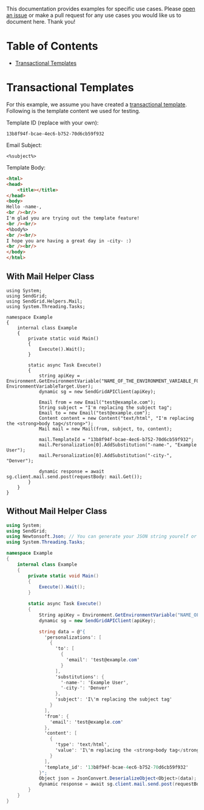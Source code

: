 This documentation provides examples for specific use cases. Please [open an issue](https://github.com/sendgrid/sendgrid-sharp/issues) or make a pull request for any use cases you would like us to document here. Thank you!

# Table of Contents

* [Transactional Templates](#transactional_templates)

<a name="transactional_templates"></a>
# Transactional Templates

For this example, we assume you have created a [transactional template](https://sendgrid.com/docs/User_Guide/Transactional_Templates/index.html). Following is the template content we used for testing.

Template ID (replace with your own):

```text
13b8f94f-bcae-4ec6-b752-70d6cb59f932
```

Email Subject:

```text
<%subject%>
```

Template Body:

```html
<html>
<head>
	<title></title>
</head>
<body>
Hello -name-,
<br /><br/>
I'm glad you are trying out the template feature!
<br /><br/>
<%body%>
<br /><br/>
I hope you are having a great day in -city- :)
<br /><br/>
</body>
</html>
```

## With Mail Helper Class

```charp
using System;
using SendGrid;
using SendGrid.Helpers.Mail;
using System.Threading.Tasks;

namespace Example
{
    internal class Example
    {
        private static void Main()
        {
            Execute().Wait();
        }

        static async Task Execute()
        {
            string apiKey = Environment.GetEnvironmentVariable("NAME_OF_THE_ENVIRONMENT_VARIABLE_FOR_YOUR_SENDGRID_KEY", EnvironmentVariableTarget.User);
            dynamic sg = new SendGridAPIClient(apiKey);

            Email from = new Email("test@example.com");
            String subject = "I'm replacing the subject tag";
            Email to = new Email("test@example.com");
            Content content = new Content("text/html", "I'm replacing the <strong>body tag</strong>");
            Mail mail = new Mail(from, subject, to, content);

            mail.TemplateId = "13b8f94f-bcae-4ec6-b752-70d6cb59f932";
            mail.Personalization[0].AddSubstitution("-name-", "Example User");
            mail.Personalization[0].AddSubstitution("-city-", "Denver");

            dynamic response = await sg.client.mail.send.post(requestBody: mail.Get());
        }
    }
}
```

## Without Mail Helper Class

```csharp
using System;
using SendGrid;
using Newtonsoft.Json; // You can generate your JSON string yourelf or with another library if you prefer
using System.Threading.Tasks;

namespace Example
{
    internal class Example
    {
        private static void Main()
        {
            Execute().Wait();
        }

        static async Task Execute()
        {
            String apiKey = Environment.GetEnvironmentVariable("NAME_OF_THE_ENVIRONMENT_VARIABLE_FOR_YOUR_SENDGRID_KEY", EnvironmentVariableTarget.User);
            dynamic sg = new SendGridAPIClient(apiKey);

            string data = @"{
              'personalizations': [
                {
                  'to': [
                    {
                      'email': 'test@example.com'
                    }
                  ],
                  'substitutions': {
                    '-name-': 'Example User',
                    '-city-': 'Denver'
                  },
                  'subject': 'I\'m replacing the subject tag'
                }
              ],
              'from': {
                'email': 'test@example.com'
              },
              'content': [
                {
                  'type': 'text/html',
                  'value': 'I\'m replacing the <strong>body tag</strong>'
                }
              ],
              'template_id': '13b8f94f-bcae-4ec6-b752-70d6cb59f932'
            }";
            Object json = JsonConvert.DeserializeObject<Object>(data);
            dynamic response = await sg.client.mail.send.post(requestBody: json.ToString());
        }
    }
}
```